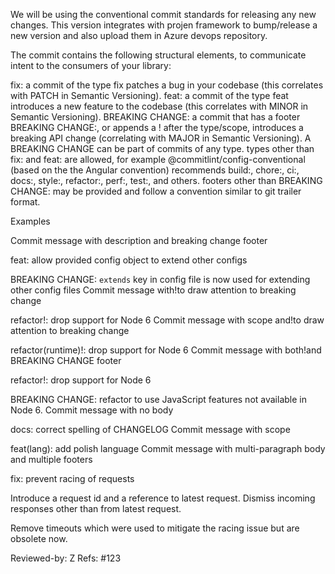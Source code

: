 We will be using the conventional commit standards for releasing any new changes. This version integrates with projen framework to bump/release a new version and also upload them in Azure devops repository.

The commit contains the following structural elements, to communicate intent to the consumers of your library:

fix:  a commit of the  type   fix  patches a bug in your codebase (this correlates with  PATCH  in Semantic Versioning).
feat:  a commit of the  type   feat  introduces a new feature to the codebase (this correlates with  MINOR  in Semantic Versioning).
BREAKING CHANGE:  a commit that has a footer  BREAKING CHANGE:, or appends a  !  after the type/scope, introduces a breaking API change (correlating with  MAJOR  in Semantic Versioning). A BREAKING CHANGE can be part of commits of any  type.
types  other than  fix:  and  feat:  are allowed, for example  @commitlint/config-conventional  (based on the  the Angular convention) recommends  build:,  chore:,  ci:,  docs:,  style:,  refactor:,  perf:,  test:, and others.
footers  other than  BREAKING CHANGE: <description>  may be provided and follow a convention similar to  git trailer format.



Examples

Commit message with description and breaking change footer

feat: allow provided config object to extend other configs

BREAKING CHANGE: `extends` key in config file is now used for extending other config files
Commit message with!to draw attention to breaking change

refactor!: drop support for Node 6
Commit message with scope and!to draw attention to breaking change

refactor(runtime)!: drop support for Node 6
Commit message with both!and BREAKING CHANGE footer

refactor!: drop support for Node 6

BREAKING CHANGE: refactor to use JavaScript features not available in Node 6.
Commit message with no body

docs: correct spelling of CHANGELOG
Commit message with scope

feat(lang): add polish language
Commit message with multi-paragraph body and multiple footers

fix: prevent racing of requests

Introduce a request id and a reference to latest request. Dismiss
incoming responses other than from latest request.

Remove timeouts which were used to mitigate the racing issue but are
obsolete now.

Reviewed-by: Z
Refs: #123
